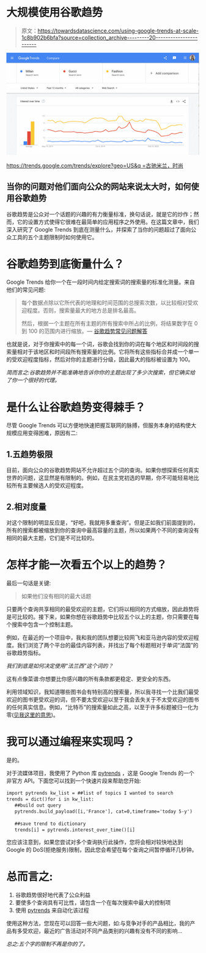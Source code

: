 # 大规模使用谷歌趋势

> 原文：<https://towardsdatascience.com/using-google-trends-at-scale-1c8b902b6bfa?source=collection_archive---------20----------------------->

![](img/50bf4c2ab38a04087c1111be30bce8f8.png)

[https://trends.google.com/trends/explore?geo=US&q =古驰米兰，时尚](https://trends.google.com/trends/explore?geo=US&q=Milan,Gucci,Fashion)

## 当你的问题对他们面向公众的网站来说太大时，如何使用谷歌趋势

谷歌趋势是公众对一个话题的兴趣的有力衡量标准，换句话说，就是它的炒作；然而，它的设置方式使得它很难在最简单的应用程序之外使用。在这篇文章中，我们深入研究了 Google Trends 到底在测量什么，并探索了当你的问题超过了面向公众工具的五个主题限制时如何使用它。

# 谷歌趋势到底衡量什么？

Google Trends 给你一个在一段时间内给定搜索词的搜索量的标准化测量。来自他们的常见问题:

> 每个数据点除以它所代表的地理和时间范围的总搜索次数，以比较相对受欢迎程度。否则，搜索量最大的地方总是排名最高。
> 
> 然后，根据一个主题在所有主题的所有搜索中所占的比例，将结果数字在 0 到 100 的范围内进行缩放。— [谷歌趋势常见问题解答](https://support.google.com/trends/answer/4365533?hl=en)

也就是说，对于你搜索中的每一个词，谷歌会找到你的词在每个地区和时间段的搜索量相对于该地区和时间段所有搜索量的比例。它将所有这些指标合并成一个单一的受欢迎程度指标，然后对你的主题进行分级，因此最大的指标被设置为 100。

*简而言之:谷歌趋势并不能准确地告诉你你的主题出现了多少次搜索，但它确实给了你一个很好的代理。*

# 是什么让谷歌趋势变得棘手？

尽管 Google Trends 可以方便地快速把握互联网的脉搏，但服务本身的结构使大规模应用变得困难，原因有二:

## 1.五趋势极限

目前，面向公众的谷歌趋势网站不允许超过五个词的查询。如果你想探索任何真实世界的问题，这显然是有限制的。例如，在民主党初选的早期，你不可能轻易地比较所有主要候选人的受欢迎程度。

## 2.相对度量

对这个限制的明显反应是，“好吧，我就用多重查询”。但是正如我们前面提到的，所有的搜索都被缩放到你的查询中最高容量的主题，所以如果两个不同的查询没有相同的最大主题，它们是不可比较的。

# 怎样才能一次看五个以上的趋势？

最后一句话是关键:

> 如果他们没有相同的最大话题

只要两个查询共享相同的最受欢迎的主题，它们将以相同的方式缩放，因此趋势将是可比较的。接下来，如果你想在谷歌趋势中比较五个以上的主题，你只需要在每个搜索中包含一个控制主题。

例如，在最近的一个项目中，我和我的团队想要比较网飞和亚马逊内容的受欢迎程度。我们浏览了两个平台的最佳内容列表，并找出了每个标题相对于单词“法国”的谷歌趋势指标。

*我们到底是如何决定使用“法兰西”这个词的？*

这有点像菜谱:你想要比你感兴趣的所有条款都更稳定、更安全的东西。

利用领域知识，我知道哪些图书会有特别高的搜索量，所以我寻找一个比我们最受欢迎的图书更受欢迎的词，但不要太受欢迎以至于我会丢失关于不太受欢迎的图书的任何真实信息。例如，“比特币”的搜索量如此之高，以至于许多标题被归一化为零([见我这里的意思](https://trends.google.com/trends/explore?date=today%205-y&geo=US&q=%2Fg%2F11c0rgstc8,%2Fm%2F05p0rrx))。

# 我可以通过编程来实现吗？

是的。

对于流媒体项目，我使用了 Python 库 [pytrends](https://pypi.org/project/pytrends/) ，这是 Google Trends 的一个非官方 API。下面您可以找到一个快速片段来帮助您开始:

```
import pytrends kw_list = ##list of topics I wanted to search
trends = dict()for i in kw_list:
   ##build out query
   pytrends.build_payload([i,'France'], cat=0,timeframe='today 5-y')

   ##save trend to dictionary
   trends[i] = pytrends.interest_over_time()[i]
```

您应该注意到，如果您尝试对多个查询执行此操作，您将会相对较快地达到 Google 的 DoS(拒绝服务)限制，因此您会希望在每个查询之间暂停循环几秒钟。

# 总而言之:

1.  谷歌趋势很好地代表了公众利益
2.  要使多个查询具有可比性，请包含一个在每次搜索中最大的控制项
3.  使用 [pytrends](https://pypi.org/project/pytrends/) 来自动化该过程

使用这种方法，您现在可以回答一些大问题，如:与竞争对手的产品相比，我的产品有多受欢迎，最近的广告活动对不同产品类别的兴趣有没有不同的影响…

*总之:五个字的限制不再是你的了。*
